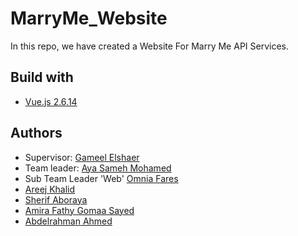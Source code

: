 # MarryMe_Website

In this repo, we have created a Website For Marry Me API Services.

## Build with
* [Vue.js 2.6.14](https://vuejs.org/v2/guide/installation.html)


## Authors
* Supervisor: [Gameel Elshaer](https://github.com/GameelAlshaer)
* Team leader: [Aya Sameh Mohamed](https://github.com/aya1sameh)
* Sub Team Leader 'Web' [Omnia Fares](https://github.com/OmniaFares)
* [Areej Khalid](https://github.com/AreejKhalidd)
* [Sherif Aboraya](https://github.com/ShikoFCAI)
* [Amira Fathy Gomaa Sayed](https://github.com/amirafathy-59)
* [Abdelrahman Ahmed](https://github.com/abdo119)
